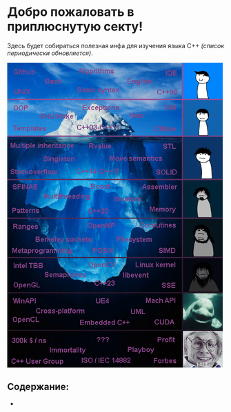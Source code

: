 # Добро пожаловать в приплюснутую секту!

Здесь будет собираться полезная инфа для изучения языка C++ *(список периодически обновляется)*.

![C++ Roadmap](roadmap.png)

## Содержание:
- 
